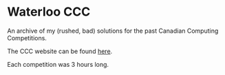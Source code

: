 # Waterloo CCC
An archive of my (rushed, bad) solutions for the past Canadian Computing Competitions.

The CCC website can be found [here](https://cemc.math.uwaterloo.ca/contests/computing.html).

Each competition was 3 hours long.